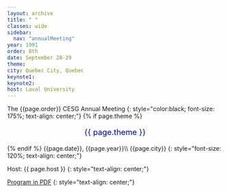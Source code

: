```yaml
---
layout: archive
title: " "
classes: wide
sidebar:
  nav: "annualMeeting"
year: 1991
order: 8th
date: September 28-29
theme: 
city: Quebec City, Quebec
keynote1: 
keynote2: 
host: Laval University
---
```

The {{page.order}} CESG Annual Meeting
{: style="color:black; font-size: 175%; text-align: center;"}
{% if page.theme %}
<p style="font-size:130%; text-align:center; color:#000099">{{ page.theme }}</p>
{% endif %}
{{page.date}}, {{page.year}}\\
{{page.city}}
{: style="font-size: 120%; text-align: center;"}


Host: {{ page.host }}
{: style="text-align: center;"}

[Program in PDF](/assets/pdf/cesg-program-{{page.year}}.pdf)
{: style="text-align: center;"}
